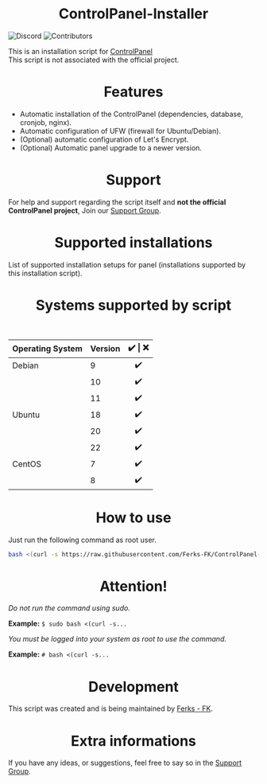 <h1 align=center>ControlPanel-Installer</h1>

![Discord](https://img.shields.io/discord/876934115302178876?label=DISCORD&style=for-the-badge)
![Contributors](https://img.shields.io/github/contributors/Ferks-FK/ControlPanel-Installer?style=for-the-badge)

This is an installation script for [ControlPanel](https://controlpanel.gg/)<br>
This script is not associated with the official project.

<h1 align="center">Features</h1>

- Automatic installation of the ControlPanel (dependencies, database, cronjob, nginx).
- Automatic configuration of UFW (firewall for Ubuntu/Debian).
- (Optional) automatic configuration of Let's Encrypt.
- (Optional) Automatic panel upgrade to a newer version.

<h1 align="center">Support</h1>

For help and support regarding the script itself and **not the official ControlPanel project**, Join our [Support Group](https://discord.gg/buDBbSGJmQ).

<h1 align=center>Supported installations</h1>

List of supported installation setups for panel (installations supported by this installation script).

<h1 align="center">Systems supported by script</h1></br>

|   Operating System    |  Version       | ✔️ \| ❌    |
| :---                  |     :---       | :---:      |
| Debian                | 9              | ✔️         |
|                       | 10             | ✔️         |
|                       | 11             | ✔️         |
| Ubuntu                | 18             | ✔️         |
|                       | 20             | ✔️         |
|                       | 22             | ✔️         |
| CentOS                | 7              | ✔️         |
|                       | 8              | ✔️         |


<h1 align="center">How to use</h1>

Just run the following command as root user.

```bash
bash <(curl -s https://raw.githubusercontent.com/Ferks-FK/ControlPanel-Installer/development/install.sh)
```

<h1 align="center">Attention!</h1>

*Do not run the command using sudo.*

**Example:** ```$ sudo bash <(curl -s...```

*You must be logged into your system as root to use the command.*

**Example:** ```# bash <(curl -s...```


<h1 align="center">Development</h1>

This script was created and is being maintained by [Ferks - FK](https://github.com/Ferks-FK).

<h1 align="center">Extra informations</h1>

If you have any ideas, or suggestions, feel free to say so in the [Support Group](https://discord.gg/buDBbSGJmQ).
